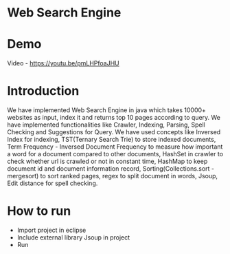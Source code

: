 # Web Search Engine

# Demo
Video - https://youtu.be/pmLHPfoaJHU

# Introduction
We have implemented Web Search Engine in java which takes 10000+ websites as input, index it and returns top 10 pages according to query. We have implemented functionalities like Crawler, Indexing, Parsing, Spell Checking and Suggestions for Query. We have used concepts like Inversed Index for indexing, TST(Ternary Search Trie) to store indexed documents, Term Frequency - Inversed Document Frequency to measure how important a word for a document compared to other documents, HashSet in crawler to check whether url is crawled or not in constant time, HashMap to keep document id and document information record, Sorting(Collections.sort - mergesort) to sort ranked pages, regex to split document in words, Jsoup, Edit distance for spell checking.

# How to run
- Import project in eclipse
- Include external library Jsoup in project
- Run
